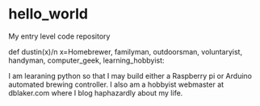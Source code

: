 # hello_world
My entry level code repository

def dustin(x)/n
  x=Homebrewer, familyman, outdoorsman, voluntaryist, handyman, computer_geek, learning_hobbyist:
  
I am learaning python so that I may build either a Raspberry pi or Arduino automated brewing controller.  I also am a hobbyist webmaster at dblaker.com where I blog haphazardly about my life.
